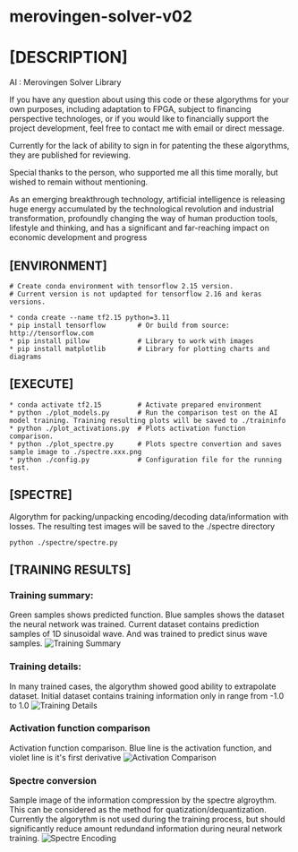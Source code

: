 # merovingen-solver-v02

# [DESCRIPTION]
AI : Merovingen Solver Library

If you have any question about using this code or these algorythms for your own purposes, including adaptation to FPGA, subject to financing perspective technologes, or if you would like to financially support the project development, feel free to contact me with email or direct message.

Currently for the lack of ability to sign in for patenting the these algorythms, they are published for reviewing.

Special thanks to the person, who supported me all this time morally, but wished to remain without mentioning.

As an emerging breakthrough technology, artificial intelligence is releasing huge energy accumulated by the technological revolution and industrial transformation, profoundly changing the way of human production tools, lifestyle and thinking, and has a significant and far-reaching impact on economic development and progress

## [ENVIRONMENT]
```
# Create conda environment with tensorflow 2.15 version.
# Current version is not updapted for tensorflow 2.16 and keras versions.

* conda create --name tf2.15 python=3.11
* pip install tensorflow		# Or build from source: http://tensorflow.com
* pip install pillow			# Library to work with images
* pip install matplotlib 		# Library for plotting charts and diagrams
```

## [EXECUTE]
```
* conda activate tf2.15			# Activate prepared environment
* python ./plot_models.py		# Run the comparison test on the AI model training. Training resulting plots will be saved to ./traininfo
* python ./plot_activations.py	# Plots activation function comparison.
* python ./plot_spectre.py		# Plots spectre convertion and saves sample image to ./spectre.xxx.png
* python ./config.py			# Configuration file for the running test.
```

## [SPECTRE]

Algorythm for packing/unpacking encoding/decoding data/information with losses. The resulting test images will be saved to the ./spectre directory

```
python ./spectre/spectre.py
```

## [TRAINING RESULTS]

### Training summary:
Green samples shows predicted function. Blue samples shows the dataset the neural network was trained.
Current dataset contains prediction samples of 1D sinusoidal wave. And was trained to predict sinus wave samples.
![Training Summary](/train_results/Summary_2023-09-24-19-17.png?raw=true "Training Summary")

### Training details:
In many trained cases, the algorythm showed good ability to extrapolate dataset. Initial dataset contains training information only in range from -1.0 to 1.0
![Training Details](/train_results/Model_v02_IOL_V08_2023-09-03-07-57.png?raw=true "Training Details")

### Activation function comparison
Activation function comparison. Blue line is the activation function, and violet line is it's first derivative
![Activation Comparison](/train_results/activations_x_y_dx.png?raw=true "Activation Comparison")

### Spectre conversion
Sample image of the information compression by the spectre algroythm. This can be considered as the method for quatization/dequantization. Currently the algorythm is not used during the training process, but should significantly reduce amount redundand information during neural network training.
![Spectre Encoding](/spectre/birch.spectre.png?raw=true "Spectre Encoding")
